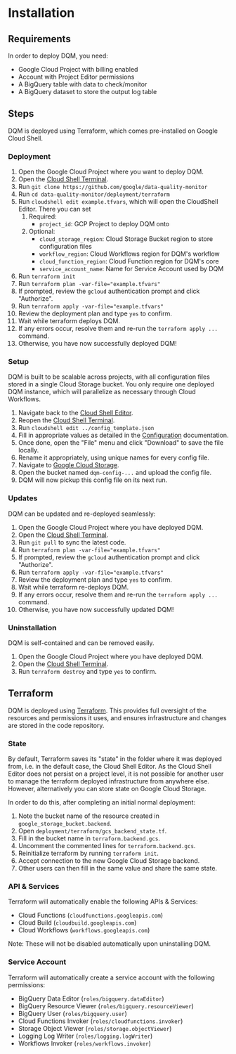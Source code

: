 # Installation

## Requirements

In order to deploy DQM, you need:

* Google Cloud Project with billing enabled
* Account with Project Editor permissions
* A BigQuery table with data to check/monitor
* A BigQuery dataset to store the output log table

## Steps

DQM is deployed using Terraform, which comes pre-installed on Google Cloud Shell.

### Deployment

1. Open the Google Cloud Project where you want to deploy DQM.
1. Open the [Cloud Shell Terminal](https://shell.cloud.google.com).
1. Run `git clone https://github.com/google/data-quality-monitor`
1. Run `cd data-quality-monitor/deployment/terraform`
1. Run `cloudshell edit example.tfvars`, which will open the CloudShell Editor.
   There you can set
    1. Required:
        * `project_id`: GCP Project to deploy DQM onto
    1. Optional:
        * `cloud_storage_region`: Cloud Storage Bucket region to store configuration files
        * `workflow_region`: Cloud Workflows region for DQM's workflow
        * `cloud_function_region`: Cloud Function region for DQM's core
        * `service_account_name`: Name for Service Account used by DQM
1. Run `terraform init`
1. Run `terraform plan -var-file="example.tfvars"`
1. If prompted, review the `gcloud` authentication prompt and click "Authorize".
1. Run `terraform apply -var-file="example.tfvars"`
1. Review the deployment plan and type `yes` to confirm.
1. Wait while terraform deploys DQM.
1. If any errors occur, resolve them and re-run the `terraform apply ...` command.
1. Otherwise, you have now successfully deployed DQM!

### Setup

DQM is built to be scalable across projects, with all configuration files stored in a single Cloud Storage bucket. You only require one deployed DQM instance, which will parallelize as necessary through Cloud Workflows.

1. Navigate back to the [Cloud Shell Editor](https://ide.cloud.google.com).
1. Reopen the [Cloud Shell Terminal](https://shell.cloud.google.com).
1. Run `cloudshell edit ../config_template.json`
1. Fill in appropriate values as detailed in the [Configuration](config.md) documentation.
1. Once done, open the "File" menu and click "Download" to save the file locally.
1. Rename it appropriately, using unique names for every config file.
1. Navigate to [Google Cloud Storage](https://cloud.google.com/storage).
1. Open the bucket named `dqm-config-...` and upload the config file.
1. DQM will now pickup this config file on its next run.

### Updates

DQM can be updated and re-deployed seamlessly:

1. Open the Google Cloud Project where you have deployed DQM.
1. Open the [Cloud Shell Terminal](https://shell.cloud.google.com).
1. Run `git pull` to sync the latest code.
1. Run `terraform plan -var-file="example.tfvars"`
1. If prompted, review the `gcloud` authentication prompt and click "Authorize".
1. Run `terraform apply -var-file="example.tfvars"`
1. Review the deployment plan and type `yes` to confirm.
1. Wait while terraform re-deploys DQM.
1. If any errors occur, resolve them and re-run the `terraform apply ...` command.
1. Otherwise, you have now successfully updated DQM!

### Uninstallation

DQM is self-contained and can be removed easily.

1. Open the Google Cloud Project where you have deployed DQM.
1. Open the [Cloud Shell Terminal](https://shell.cloud.google.com).
1. Run `terraform destroy` and type `yes` to confirm.

## Terraform

DQM is deployed using [Terraform](https://developer.hashicorp.com/terraform/intro). This
provides full oversight of the resources and permissions it uses, and ensures infrastructure
and changes are stored in the code repository.

### State

By default, Terraform saves its "state" in the folder where it was deployed from, i.e. in the
default case, the Cloud Shell Editor. As the Cloud Shell Editor does not persist on a project
level, it is not possible for another user to manage the terraform deployed infrastructure from
anywhere else. However, alternatively you can store state on Google Cloud Storage.

In order to do this, after completing an initial normal deployment:

1. Note the bucket name of the resource created in `google_storage_bucket.backend`.
1. Open `deployment/terraform/gcs_backend_state.tf`.
1. Fill in the bucket name in `terraform.backend.gcs`.
1. Uncomment the commented lines for `terraform.backend.gcs`.
1. Reinitialize terraform by running `terraform init`.
1. Accept connection to the new Google Cloud Storage backend.
1. Other users can then fill in the same value and share the same state.

### API & Services

Terraform will automatically enable the following APIs & Services:

* Cloud Functions (`cloudfunctions.googleapis.com`)
* Cloud Build (`cloudbuild.googleapis.com`)
* Cloud Workflows (`workflows.googleapis.com`)

Note: These will not be disabled automatically upon uninstalling DQM.

### Service Account

Terraform will automatically create a service account with the following permissions:

* BigQuery Data Editor (`roles/bigquery.dataEditor`)
* BigQuery Resource Viewer (`roles/bigquery.resourceViewer`)
* BigQuery User (`roles/bigquery.user`)
* Cloud Functions Invoker (`roles/cloudfunctions.invoker`)
* Storage Object Viewer (`roles/storage.objectViewer`)
* Logging Log Writer (`roles/logging.logWriter`)
* Workflows Invoker (`roles/workflows.invoker`)
